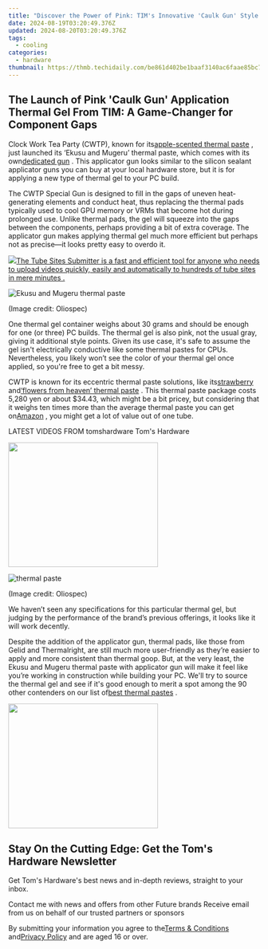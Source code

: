```yaml
---
title: "Discover the Power of Pink: TIM's Innovative 'Caulk Gun' Style Thermal Paste Revolutionizes Component Heat Management"
date: 2024-08-19T03:20:49.376Z
updated: 2024-08-20T03:20:49.376Z
tags:
  - cooling
categories:
  - hardware
thumbnail: https://thmb.techidaily.com/be861d402be1baaf3140ac6faae85bc70a45ab620b0dde812294a010c625a831.png
---
```


## The Launch of Pink 'Caulk Gun' Application Thermal Gel From TIM: A Game-Changer for Component Gaps

Clock Work Tea Party (CWTP), known for its[apple-scented thermal paste](https://www.tomshardware.com/news/apple-scented-thermal-paste-launched-in-japan) , just launched its ‘Ekusu and Mugeru’ thermal paste, which comes with its own[dedicated gun](https://www.oliospec.com/shopdetail/000000014398/ct514/page1/order/) . This applicator gun looks similar to the silicon sealant applicator guns you can buy at your local hardware store, but it is for applying a new type of thermal gel to your PC build.

 The CWTP Special Gun is designed to fill in the gaps of uneven heat-generating elements and conduct heat, thus replacing the thermal pads typically used to cool GPU memory or VRMs that become hot during prolonged use. Unlike thermal pads, the gel will squeeze into the gaps between the components, perhaps providing a bit of extra coverage. The applicator gun makes applying thermal gel much more efficient but perhaps not as precise—it looks pretty easy to overdo it.

<!-- affiliate ads begin -->
<a href="https://secure.2checkout.com/order/checkout.php?PRODS=4531356&QTY=1&AFFILIATE=108875&CART=1"><img src="https://secure.avangate.com/images/merchant/8fdd149fcaa7058caccc9c4ad5b0d89a/products/tss-box.JPG" border="0">The Tube Sites Submitter is a fast and efficient tool for anyone who needs to upload videos quickly, easily and automatically to hundreds of tube sites in mere minutes . </a>
<!-- affiliate ads end -->
![Ekusu and Mugeru thermal paste](https://cdn.mos.cms.futurecdn.net/d4M3WRs8mXcz3nCPYLrfn-320-80.jpg)

 (Image credit: Oliospec)

 One thermal gel container weighs about 30 grams and should be enough for one (or three) PC builds. The thermal gel is also pink, not the usual gray, giving it additional style points. Given its use case, it's safe to assume the gel isn't electrically conductive like some thermal pastes for CPUs. Nevertheless, you likely won’t see the color of your thermal gel once applied, so you're free to get a bit messy.

 CWTP is known for its eccentric thermal paste solutions, like its[strawberry](https://www.tomshardware.com/pc-components/thermal-paste/pink-thermal-paste-smells-like-strawberries-extreme-mugurisu-4g-strawberry-edition-rivals-thermal-grizzlys-kryonaut) and[‘flowers from heaven’ thermal paste](https://www.tomshardware.com/pc-components/thermal-paste/new-thermal-paste-smells-like-flowers-from-heaven) . This thermal paste package costs 5,280 yen or about $34.43, which might be a bit pricey, but considering that it weighs ten times more than the average thermal paste you can get on[Amazon](https://www.tomshardware.com/tag/amazon) , you might get a lot of value out of one tube.

 LATEST VIDEOS FROM tomshardware Tom's Hardware

<!-- affiliate ads begin -->
<a href="https://caperobbin.sjv.io/c/5597632/2006118/18460" target="_top" id="2006118"><img src="//a.impactradius-go.com/display-ad/18460-2006118" border="0" alt="" width="300" height="250"/></a><img height="0" width="0" src="https://imp.pxf.io/i/5597632/2006118/18460" style="position:absolute;visibility:hidden;" border="0" />
<!-- affiliate ads end -->
![thermal paste](https://cdn.mos.cms.futurecdn.net/xGguvZxTvyJ7F97CVyXhqJ-320-80.jpg)

 (Image credit: Oliospec)

 We haven’t seen any specifications for this particular thermal gel, but judging by the performance of the brand’s previous offerings, it looks like it will work decently.

 Despite the addition of the applicator gun, thermal pads, like those from Gelid and Thermalright, are still much more user-friendly as they’re easier to apply and more consistent than thermal goop. But, at the very least, the Ekusu and Mugeru thermal paste with applicator gun will make it feel like you’re working in construction while building your PC. We'll try to source the thermal gel and see if it's good enough to merit a spot among the 90 other contenders on our list of[best thermal pastes](https://www.tomshardware.com/best-picks/best-thermal-paste) .

<!-- affiliate ads begin -->
<a href="https://caperobbin.sjv.io/c/5597632/2006123/18460" target="_top" id="2006123"><img src="//a.impactradius-go.com/display-ad/18460-2006123" border="0" alt="" width="300" height="250"/></a><img height="0" width="0" src="https://imp.pxf.io/i/5597632/2006123/18460" style="position:absolute;visibility:hidden;" border="0" />
<!-- affiliate ads end -->
## Stay On the Cutting Edge: Get the Tom's Hardware Newsletter

 Get Tom's Hardware's best news and in-depth reviews, straight to your inbox.

 Contact me with news and offers from other Future brands  Receive email from us on behalf of our trusted partners or sponsors

 By submitting your information you agree to the[Terms & Conditions](https://futureplc.com/terms-conditions/) and[Privacy Policy](https://futureplc.com/privacy-policy/) and are aged 16 or over.


<ins class="adsbygoogle"
     style="display:block"
     data-ad-format="autorelaxed"
     data-ad-client="ca-pub-7571918770474297"
     data-ad-slot="1223367746"></ins>



<ins class="adsbygoogle"
     style="display:block"
     data-ad-client="ca-pub-7571918770474297"
     data-ad-slot="8358498916"
     data-ad-format="auto"
     data-full-width-responsive="true"></ins>


